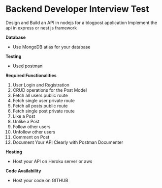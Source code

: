 # Backend Developer Interview Test
Design and Build an API in nodejs  for a blogpost application
Implement the api in express or nest js framework


**Database**
- Use MongoDB atlas for your database

**Testing**
- Used postman

**Required Functionalities**
1. User Login and Registration
2. CRUD operations for the Post Model
3. Fetch all users public route
4. Fetch single user private route
5. Fetch all posts public route
6. Fetch single post private route
7. Like a Post
8. Unlike a Post
9. Follow other users
10. Unfollow other users
11. Comment on Post
12. Document Your API Clearly with Postman Documenter


**Hosting**
- Host your API on Heroku server or aws

**Code Availability**
- Host your code on GITHUB



